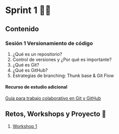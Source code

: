 # Sprint 1 🐱‍💻
## Contenido
### Sesión 1 Versionamiento de código
1. ¿Qué es un repositorio?
2. Control de versiones y ¿Por qué es importante? 
3. ¿Qué es Git?
4. ¿Qué es GitHub?
5. Estrategias de branching: Thunk base & Git Flow
#### Recurso de estudio adicional
[Guía para trabajo colaborativo en Git y GitHub](https://makaia-my.sharepoint.com/:b:/g/personal/mentoria_bootcamp_makaia_org/EYYhJgmPncdKrspBUsNxBTcB14aXL9BaXikResKRfsiC6Q?e=3MZaQd)
## Retos, Workshops y Proyecto 🤖
1. [Workshop 1](https://makaia-my.sharepoint.com/:b:/g/personal/mentoria_bootcamp_makaia_org/ESbSMIbewtFPkkcjW724DDsBTymvy27TL8Dyloeqc4pxtw?e=ov54Y3)
